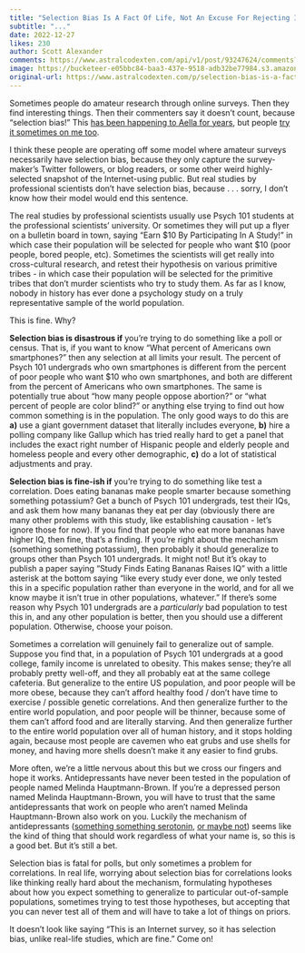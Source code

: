 ```yaml
---
title: "Selection Bias Is A Fact Of Life, Not An Excuse For Rejecting Internet Surveys"
subtitle: "..."
date: 2022-12-27
likes: 230
author: Scott Alexander
comments: https://www.astralcodexten.com/api/v1/post/93247624/comments?&all_comments=true
image: https://bucketeer-e05bbc84-baa3-437e-9518-adb32be77984.s3.amazonaws.com/public/images/95ed4637-4ded-4e06-8cd8-fbf7ecd71867_284x177.jpeg
original-url: https://www.astralcodexten.com/p/selection-bias-is-a-fact-of-life
---
```

Sometimes people do amateur research through online surveys. Then they find interesting things. Then their commenters say it doesn’t count, because “selection bias!” This [has been happening to Aella for years](https://twitter.com/Aella_Girl/status/1528887711729233921), but people [try it sometimes on me too](https://astralcodexten.substack.com/p/fact-check-do-all-healthy-people).

I think these people are operating off some model where amateur surveys necessarily have selection bias, because they only capture the survey-maker’s Twitter followers, or blog readers, or some other weird highly-selected snapshot of the Internet-using public. But real studies by professional scientists don’t have selection bias, because . . . sorry, I don’t know how their model would end this sentence.

The real studies by professional scientists usually use Psych 101 students at the professional scientists’ university. Or sometimes they will put up a flyer on a bulletin board in town, saying “Earn $10 By Participating In A Study!” in which case their population will be selected for people who want $10 (poor people, bored people, etc). Sometimes the scientists will get really into cross-cultural research, and retest their hypothesis on various primitive tribes - in which case their population will be selected for the primitive tribes that don’t murder scientists who try to study them. As far as I know, nobody in history has ever done a psychology study on a truly representative sample of the world population.

This is fine. Why?

**Selection bias is disastrous if** you’re trying to do something like a poll or census. That is, if you want to know “What percent of Americans own smartphones?” then any selection at all limits your result. The percent of Psych 101 undergrads who own smartphones is different from the percent of poor people who want $10 who own smartphones, and both are different from the percent of Americans who own smartphones. The same is potentially true about “how many people oppose abortion?” or “what percent of people are color blind?” or anything else trying to find out how common something is in the population. The only good ways to do this are **a)** use a giant government dataset that literally includes everyone, **b)** hire a polling company like Gallup which has tried really hard to get a panel that includes the exact right number of Hispanic people and elderly people and homeless people and every other demographic, **c)** do a lot of statistical adjustments and pray.

**Selection bias is fine-ish if** you’re trying to do something like test a correlation. Does eating bananas make people smarter because something something potassium? Get a bunch of Psych 101 undergrads, test their IQs, and ask them how many bananas they eat per day (obviously there are many other problems with this study, like establishing causation - let’s ignore those for now). If you find that people who eat more bananas have higher IQ, then fine, that’s a finding. If you’re right about the mechanism (something something potassium), then probably it should generalize to groups other than Psych 101 undergrads. It might not! But it’s okay to publish a paper saying “Study Finds Eating Bananas Raises IQ” with a little asterisk at the bottom saying “like every study ever done, we only tested this in a specific population rather than everyone in the world, and for all we know maybe it isn’t true in other populations, whatever.” If there’s some reason why Psych 101 undergrads are a _particularly_ bad population to test this in, and any other population is better, then you should use a different population. Otherwise, choose your poison.

Sometimes a correlation will genuinely fail to generalize out of sample. Suppose you find that, in a population of Psych 101 undergrads at a good college, family income is unrelated to obesity. This makes sense; they’re all probably pretty well-off, and they all probably eat at the same college cafeteria. But generalize to the entire US population, and poor people will be more obese, because they can’t afford healthy food / don’t have time to exercise / possible genetic correlations. And then generalize further to the entire world population, and poor people will be thinner, because some of them can’t afford food and are literally starving. And then generalize further to the entire world population over all of human history, and it stops holding again, because most people are cavemen who eat grubs and use shells for money, and having more shells doesn’t make it any easier to find grubs.

More often, we’re a little nervous about this but we cross our fingers and hope it works. Antidepressants have never been tested in the population of people named Melinda Hauptmann-Brown. If you’re a depressed person named Melinda Hauptmann-Brown, you will have to trust that the same antidepressants that work on people who aren’t named Melinda Hauptmann-Brown also work on you. Luckily the mechanism of antidepressants ([something something serotonin](https://slatestarcodex.com/2015/04/05/chemical-imbalance/), [or maybe not](https://astralcodexten.substack.com/p/a-look-down-track-b)) seems like the kind of thing that should work regardless of what your name is, so this is a good bet. But it’s still a bet.

Selection bias is fatal for polls, but only sometimes a problem for correlations. In real life, worrying about selection bias for correlations looks like thinking really hard about the mechanism, formulating hypotheses about how you expect something to generalize to particular out-of-sample populations, sometimes trying to test those hypotheses, but accepting that you can never test all of them and will have to take a lot of things on priors. 

It doesn’t look like saying “This is an Internet survey, so it has selection bias, unlike real-life studies, which are fine.” Come on!
